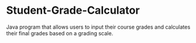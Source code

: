 # Student-Grade-Calculator
Java program that allows users to input their course grades and calculates their final grades based on a grading scale.
